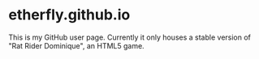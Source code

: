 etherfly.github.io
==================

This is my GitHub user page. Currently it only houses a stable version of "Rat Rider Dominique", an HTML5 game.
